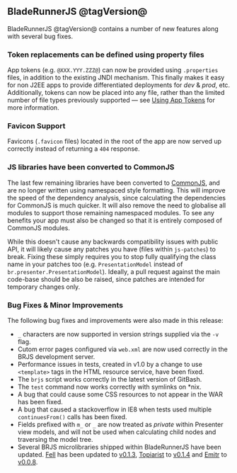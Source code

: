 ## BladeRunnerJS @tagVersion@

BladeRunnerJS @tagVersion@ contains a number of new features along with several bug fixes.

### Token replacements can be defined using property files

App tokens (e.g. `@XXX.YYY.ZZZ@`) can now be provided using `.properties` files, in addition to the existing JNDI mechanism. This finally makes it easy for non J2EE apps to provide differentiated deployments for _dev_ & _prod_, etc. Additionally, tokens can now be placed into any file, rather than the limited number of file types previously supported &mdash; see [Using App Tokens](http://bladerunnerjs.org/docs/use/app_tokens/) for more information.

### Favicon Support

Favicons (`.favicon` files) located in the root of the app are now served up correctly instead of returning a `404` response.

### JS libraries have been converted to CommonJS

The last few remaining libraries have been converted to [CommonJS](http://www.commonjs.org/), and are no longer written using namespaced style formatting. This will improve the speed of the dependency analysis, since calculating the dependencies for CommonJS is much quicker. It will also remove the need to globalise all modules to support those remaining namespaced modules. To see any benefits your app must also be changed so that it is entirely composed of CommonJS modules.

While this doesn't cause any backwards compatibility issues with public API, it will likely cause any patches you have (files within `js-patches`) to break. Fixing these simply requires you to stop fully qualifying the class name in your patches too (e.g. `PresentationModel` instead of `br.presenter.PresentationModel`). Ideally, a pull request against the main code-base should be also be raised, since patches are intended for temporary changes only.

### Bug Fixes & Minor Improvements

The following bug fixes and improvements were also made in this release:

- `_` characters are now supported in version strings supplied via the `-v` flag.
- Cutom error pages configured via `web.xml` are now used correctly in the BRJS development server.
- Performance issues in tests, created in v1.0 by a change to use `<template>` tags in the HTML resource service, have been fixed.
- The `brjs` script works correctly in the latest version of GitBash.
- The `test` command now works correctly with symlinks on \*nix.
- A bug that could cause some CSS resources to not appear in the WAR has been fixed.
- A bug that caused a stackoverflow in IE8 when tests used multiple `continuesFrom()` calls has been fixed. 
- Fields prefixed with `m_` or `_` are now treated as _private_ within Presenter view models, and will not be used when calculating child nodes and traversing the model tree.
- Several BRJS microlibraries shipped within BladeRunnerJS have been updated. [Fell](https://github.com/BladeRunnerJS/fell/releases) has been updated to [v0.1.3](https://github.com/BladeRunnerJS/fell/releases/tag/v0.1.3), [Topiarist](https://github.com/BladeRunnerJS/topiarist/releases) to [v0.1.4](https://github.com/BladeRunnerJS/topiarist/releases/tag/v0.1.4) and [Emitr](https://github.com/BladeRunnerJS/emitr/releases) to [v0.0.8](https://github.com/BladeRunnerJS/emitr/releases/tag/v0.0.8).